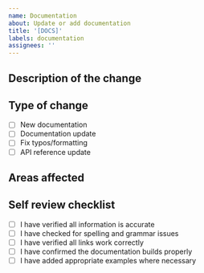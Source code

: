 ```yaml
---
name: Documentation
about: Update or add documentation
title: '[DOCS]'
labels: documentation
assignees: ''
---
```


## Description of the change
<!-- Clear description of what documentation was added or changed -->

## Type of change
- [ ] New documentation
- [ ] Documentation update
- [ ] Fix typos/formatting
- [ ] API reference update

## Areas affected
<!-- List pages/sections that have been modified -->

## Self review checklist
- [ ] I have verified all information is accurate
- [ ] I have checked for spelling and grammar issues
- [ ] I have verified all links work correctly
- [ ] I have confirmed the documentation builds properly
- [ ] I have added appropriate examples where necessary